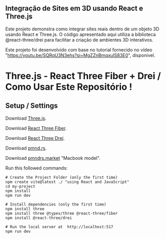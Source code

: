 ## Integração de Sites em 3D usando React e Three.js

Este projeto demonstra como integrar sites reais dentro de um objeto 3D usando React e Three.js. O código apresentado aqui utiliza a biblioteca @react-three/drei para facilitar a criação de ambientes 3D interativos.

Este projeto foi desenvolvido com base no tutorial fornecido no vídeo "https://youtu.be/SQRqU3N3ehs?si=MgZZnBmqxulS83E0", disponível.

# Three.js - React Three Fiber + Drei  / Como Usar Este Repositório !

## Setup / Settings

Download [Three.js](https://threejs.org/).

Download [React Three Fiber](https://docs.pmnd.rs/react-three-fiber/getting-started/introduction).

Download [React Three Drei](https://github.com/pmndrs/drei#readme).

Download [pmnd.rs](https://docs.pmnd.rs/).

Download [pmndrs.market](https://market.pmnd.rs/model/macbook) "Macbook model".

Run this followed commands:

``` terminal and powershell
# Create the Project Folder (only the first time)
npm create vite@latest ./ "using React and JavaScript"
cd my-project 
npm install
npm run dev

# Install dependencies (only the first time)
npm install three
npm install three @types/three @react-three/fiber
npm install @react-three/drei

# Run the local server at  http://localhost:517
npm run dev
